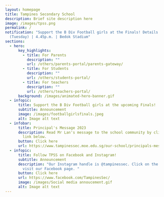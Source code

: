 ```yaml
---
layout: homepage
title: Tampines Secondary School
description: Brief site description here
image: /images/tpss.png
permalink: /
notification: "Support the B Div Football girls at the Finals! Details: 7 March
  (Tuesday) | 4.45p.m. | Bedok Stadium"
sections:
  - hero:
      key_highlights:
        - title: For Parents
          description: ""
          url: /others/parents-portal/parents-gateway/
        - title: For Students
          description: ""
          url: /others/students-portal/
        - title: For teachers
          description: ""
          url: /others/teachers-portal/
      background: /images/animated-hero-banner.gif
  - infopic:
      title: Support the B Div Football girls at the upcoming Finals!
      subtitle: Announcement
      image: /images/footballgirlsfinals.jpeg
      alt: Image alt text
  - infobar:
      title: Principal's Message 2023
      description: Read Mr Lan's message to the school community by clicking on the
        link below.
      button: Click here
      url: https://www.tampinessec.moe.edu.sg/our-school/principals-message/
  - infopic:
      title: Follow TPSS on Facebook and Instagram!
      subtitle: Announcement
      description: "Our Instagram handle is @tampinessec. Click on the link below to
        visit our Facebook page. "
      button: Click here
      url: https://www.facebook.com/TampinesSec/
      image: /images/Social media annoucement.gif
      alt: Image alt text
---
```

